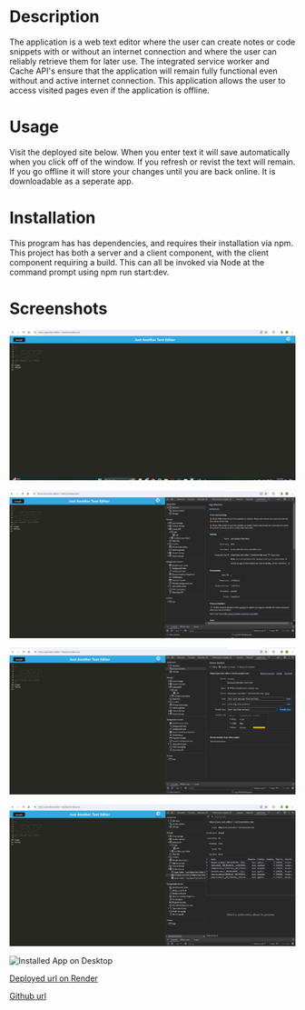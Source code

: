 # Description

The application is a web text editor where the user can create notes or code snippets with or without an internet connection and where the user can reliably retrieve them for later use. The integrated service worker and Cache API's ensure that the application will remain fully functional even without and active internet connection. This application allows the user to access visited pages even if the application is offline.

# Usage

Visit the deployed site below. When you enter text it will save automatically when you click off of the window. If you refresh or revist the text will remain. If you go offline it will store your changes until you are back online. It is downloadable as a seperate app.

# Installation

This program has has dependencies, and requires their installation via npm. This project has both a server and a client component, with the client component requiring a build. This can all be invoked via Node at the command prompt using npm run start:dev.

# Screenshots

![editor after refreshing](image.png)

![Manifest](image-1.png)

![service worker](image-2.png)

![cache](image-3.png)

![Installed App on Desktop](https://github.com/RoopaThimmanacherla/pwa-text-editor/assets/144958836/7484ada8-14ee-4df0-960e-533bfc521ce4)


[Deployed url on Render](https://pwa-text-editor-1-hec0.onrender.com/)

[Github url](https://github.com/RoopaThimmanacherla/pwa-text-editor)



